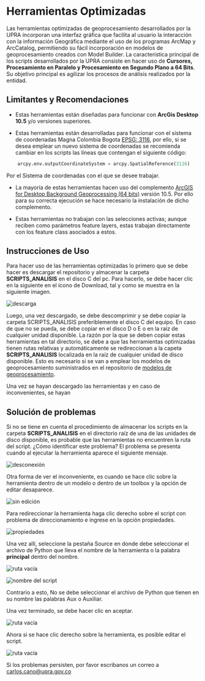 # Herramientas Optimizadas

Las herramientas optimizadas de geoprocesamiento desarrollados por la UPRA incorporan una interfaz gráfica que facilita al usuario la interacción con la información Geográfica mediante el uso de los programas ArcMap y ArcCatalog, permitiendo su fácil incorporación en modelos de geoprocesamiento creados con Model Builder. La característica principal de los scripts desarrollados por la UPRA consiste en hacer uso de **Cursores, Procesamiento en Paralelo y Procesamiento en Segundo Plano a 64 Bits**.
Su objetivo principal es agilizar los procesos de análisis realizados por la entidad.


## Limitantes y Recomendaciones

+ Estas herramientas están diseñadas para funcionar con **ArcGis Desktop 10.5**  y/o versiones superiores.

+ Estas herramientas están desarrolladas para funcionar con el sistema de coordenadas Magna Colombia Bogota [EPSG: 3116]([http://spatialreference.org/ref/epsg/magna-sirgas-colombia-bogota-zone/), por ello, si se desea emplear un nuevo sistema de coordenadas se recomienda cambiar en los scripts las líneas que contengan el siguiente código:

``` py
    arcpy.env.outputCoordinateSystem = arcpy.SpatialReference(3116)
```
Por el Sistema de coordenadas con el que se desee trabajar.
+ La mayoría de estas herramientas hacen uso del complemento [ArcGIS for Desktop Background Geoprocessing (64 bits)](http://desktop.arcgis.com/es/arcmap/10.3/analyze/executing-tools/64bit-background.htm) versión 10.5. Por ello para su correcta ejecución se hace necesario la  instalación de dicho complemento.

+ Estas herramientas no trabajan con las selecciones activas; aunque reciben como parámetros feature layers, estas trabajan directamente con los feature class asociados a estos.

## Instrucciones de Uso

Para hacer uso de las herramientas optimizadas lo primero que se debe hacer es descargar el repositorio y almacenar la carpeta **SCRIPTS_ANALISIS** en el disco C del pc. Para hacerlo, se debe hacer clic en la siguiente en el ícono de Download, tal y como se muestra en la siguiente imagen.

![descarga](/Images/descarga.png)

Luego, una vez descargado, se debe descomprimir y se debe copiar la carpeta SCRIPTS_ANALISIS preferiblemente el disco C del equipo. En caso de que no se pueda, se debe copiar en el disco D o  E o en la raíz de cualquier unidad disponible. La razón por la que se deben copiar estas herramientas en tal directorio, se debe a que las herramientas optimizadas tienen rutas relativas y automáticamente se redireccionan a la capeta **SCRIPTS_ANALISIS** localizada en la raíz de cualquier unidad de disco disponible. Esto es necesario si se van a emplear los modelos de geoprocesamiento suministrados en el repositorio de [modelos de geoprocesamiento](https://github.com/UpraAnalisis/Modelos-de-Geoprocesamiento).

Una vez se hayan descargado las herramientas y en caso de inconvenientes, se hayan 

## Solución de problemas

Si no se tiene en cuenta el procedimiento de almacenar los scripts en la carpeta **SCRIPTS_ANALISIS** en el directorio raíz de una de las unidades de disco disponible, es probable que las herramientas no encuentren la ruta del script. ¿Cómo identificar este problema? El problema se presenta cuando al ejecutar la herramienta aparece el siguiente mensaje.

![desconexión](/Images/desconexion.png)

Otra forma de ver el inconveniente, es cuando se hace clic sobre la herramienta dentro de un modelo o dentro de un toolbox y la opción de editar desaparece.

![sin edición](/Images/desconexion2.png)

Para redireccionar la herramienta haga clic derecho sobre el script con problema de direccionamiento e ingrese en la opción propiedades.

![propiedades](/Images/desconexion3.png)

 Una vez allí, seleccione la pestaña Source en donde debe seleccionar el archivo de Python que lleva el nombre de la herramienta o la palabra **principal** dentro del nombre.

![ruta vacía](/Images/desconexion4.png)

![nombre del script](/Images/desconexion5.png)

 Contrario a esto, No se debe seleccionar el archivo de Python que tienen en su nombre las palabras Aux o Auxiliar.

 Una vez terminado, se debe hacer clic en aceptar.

![ruta vacía](/Images/desconexion6.png)

Ahora si se hace clic derecho sobre la herramienta, es posible editar el script.

![ruta vacía](/Images/desconexion7.png)

Si los problemas persisten, por favor escribanos un correo a carlos.cano@upra.gov.co
